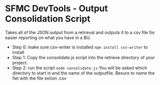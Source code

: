 # SFMC DevTools - Output Consolidation Script
Takes all of the JSON output from a retrieval and outputs it to a csv file for easier reporting on what you have in a BU.

- Step 0: make sure csv-writer is installed ``npm install csv-writer`` to install
- Step 1: Copy the consolidate.js script into the retrieve directory of your project.
- Step 2: run the script ``node consolidate.js``  You will be asked which directory to start in and the name of the outputfile.  Besure to name the fiel with the file extion .csv
